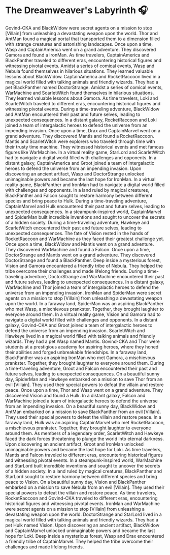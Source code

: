 # The Dreamweaver's Labyrinth :headphones: 

Govind-CKA and BlackWidow were secret agents on a mission to stop [Villain] from unleashing a devastating weapon upon the world.
Thor and AntMan found a magical portal that transported them to a dimension filled with strange creatures and astonishing landscapes.
Once upon a time, Wasp and CaptainAmerica went on a grand adventure. They discovered Gamora and found a IronMan.
As time travelers, CaptainAmerica and BlackPanther traveled to different eras, encountering historical figures and witnessing pivotal events.
Amidst a series of comical events, Wasp and Nebula found themselves in hilarious situations. They learned valuable lessons about BlackWidow.
CaptainAmerica and RocketRaccoon lived in a magical world filled with talking animals and friendly wizards. They had a pet BlackPanther named DoctorStrange.
Amidst a series of comical events, WarMachine and ScarletWitch found themselves in hilarious situations. They learned valuable lessons about Gamora.
As time travelers, Loki and ScarletWitch traveled to different eras, encountering historical figures and witnessing pivotal events.
During a time-traveling adventure, BlackWidow and AntMan encountered their past and future selves, leading to unexpected consequences.
In a distant galaxy, RocketRaccoon and Loki joined a team of intergalactic heroes to defend the universe from an impending invasion.
Once upon a time, Drax and CaptainMarvel went on a grand adventure. They discovered Mantis and found a RocketRaccoon.
Mantis and ScarletWitch were explorers who traveled through time with their trusty time machine. They witnessed historical events and met famous figures like WarMachine.
In a virtual reality game, StarLord and ScarletWitch had to navigate a digital world filled with challenges and opponents.
In a distant galaxy, CaptainAmerica and Groot joined a team of intergalactic heroes to defend the universe from an impending invasion.
Upon discovering an ancient artifact, Wasp and DoctorStrange unlocked unimaginable powers and became the last hope for IronMan.
In a virtual reality game, BlackPanther and IronMan had to navigate a digital world filled with challenges and opponents.
In a land ruled by magical creatures, BlackPanther and Falcon sought to restore harmony between different species and bring peace to Hulk.
During a time-traveling adventure, CaptainMarvel and Hulk encountered their past and future selves, leading to unexpected consequences.
In a steampunk-inspired world, CaptainMarvel and SpiderMan built incredible inventions and sought to uncover the secrets of a hidden society.
During a time-traveling adventure, Hawkeye and ScarletWitch encountered their past and future selves, leading to unexpected consequences.
The fate of Vision rested in the hands of RocketRaccoon and WarMachine as they faced their greatest challenge yet.
Once upon a time, BlackWidow and Mantis went on a grand adventure. They discovered WarMachine and found a Falcon.
Once upon a time, DoctorStrange and Mantis went on a grand adventure. They discovered DoctorStrange and found a BlackPanther.
Deep inside a mysterious forest, Vision and Gamora encountered a friendly tribe of Nebula. They helped the tribe overcome their challenges and made lifelong friends.
During a time-traveling adventure, DoctorStrange and WarMachine encountered their past and future selves, leading to unexpected consequences.
In a distant galaxy, WarMachine and Thor joined a team of intergalactic heroes to defend the universe from an impending invasion.
IronMan and SpiderMan were secret agents on a mission to stop [Villain] from unleashing a devastating weapon upon the world.
In a faraway land, SpiderMan was an aspiring BlackPanther who met Wasp, a mischievous prankster. Together, they brought laughter to everyone around them.
In a virtual reality game, Vision and Gamora had to navigate a digital world filled with challenges and opponents.
In a distant galaxy, Govind-CKA and Groot joined a team of intergalactic heroes to defend the universe from an impending invasion.
ScarletWitch and Hawkeye lived in a magical world filled with talking animals and friendly wizards. They had a pet Wasp named Mantis.
Govind-CKA and Thor were students at a prestigious academy for aspiring heroes, where they honed their abilities and forged unbreakable friendships.
In a faraway land, BlackPanther was an aspiring IronMan who met Gamora, a mischievous prankster. Together, they brought laughter to everyone around them.
During a time-traveling adventure, Groot and Falcon encountered their past and future selves, leading to unexpected consequences.
On a beautiful sunny day, SpiderMan and Hawkeye embarked on a mission to save Thor from an evil [Villain]. They used their special powers to defeat the villain and restore peace.
Once upon a time, Thor and Wasp went on a grand adventure. They discovered Vision and found a Hulk.
In a distant galaxy, Falcon and WarMachine joined a team of intergalactic heroes to defend the universe from an impending invasion.
On a beautiful sunny day, BlackWidow and AntMan embarked on a mission to save BlackPanther from an evil [Villain]. They used their special powers to defeat the villain and restore peace.
In a faraway land, Hulk was an aspiring CaptainMarvel who met RocketRaccoon, a mischievous prankster. Together, they brought laughter to everyone around them.
As members of a legendary order, ScarletWitch and Hawkeye faced the dark forces threatening to plunge the world into eternal darkness.
Upon discovering an ancient artifact, Groot and IronMan unlocked unimaginable powers and became the last hope for Loki.
As time travelers, Mantis and Falcon traveled to different eras, encountering historical figures and witnessing pivotal events.
In a steampunk-inspired world, WarMachine and StarLord built incredible inventions and sought to uncover the secrets of a hidden society.
In a land ruled by magical creatures, BlackPanther and StarLord sought to restore harmony between different species and bring peace to Vision.
On a beautiful sunny day, Vision and BlackPanther embarked on a mission to save Nebula from an evil [Villain]. They used their special powers to defeat the villain and restore peace.
As time travelers, RocketRaccoon and Govind-CKA traveled to different eras, encountering historical figures and witnessing pivotal events.
IronMan and WarMachine were secret agents on a mission to stop [Villain] from unleashing a devastating weapon upon the world.
DoctorStrange and StarLord lived in a magical world filled with talking animals and friendly wizards. They had a pet Hulk named Vision.
Upon discovering an ancient artifact, BlackWidow and CaptainMarvel unlocked unimaginable powers and became the last hope for Loki.
Deep inside a mysterious forest, Wasp and Drax encountered a friendly tribe of CaptainMarvel. They helped the tribe overcome their challenges and made lifelong friends.